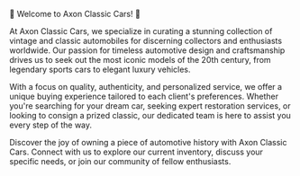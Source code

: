 🚗 Welcome to Axon Classic Cars! 🚗

At Axon Classic Cars, we specialize in curating a stunning collection of vintage and classic automobiles for discerning collectors and enthusiasts worldwide. Our passion for timeless automotive design and craftsmanship drives us to seek out the most iconic models of the 20th century, from legendary sports cars to elegant luxury vehicles.

With a focus on quality, authenticity, and personalized service, we offer a unique buying experience tailored to each client's preferences. Whether you're searching for your dream car, seeking expert restoration services, or looking to consign a prized classic, our dedicated team is here to assist you every step of the way.

Discover the joy of owning a piece of automotive history with Axon Classic Cars. Connect with us to explore our current inventory, discuss your specific needs, or join our community of fellow enthusiasts.
